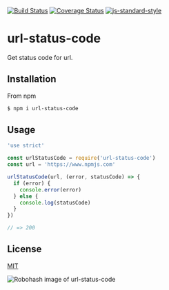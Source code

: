 [![Build Status](https://travis-ci.org/zrrrzzt/url-status-code.svg?branch=master)](https://travis-ci.org/zrrrzzt/url-status-code)
[![Coverage Status](https://coveralls.io/repos/zrrrzzt/url-status-code/badge.svg?branch=master&service=github)](https://coveralls.io/github/zrrrzzt/url-status-code?branch=master)
[![js-standard-style](https://img.shields.io/badge/code%20style-standard-brightgreen.svg?style=flat)](https://github.com/feross/standard)

# url-status-code

Get status code for url.

## Installation

From npm

```sh
$ npm i url-status-code
```

## Usage
```javascript
'use strict'

const urlStatusCode = require('url-status-code')
const url = 'https://www.npmjs.com'

urlStatusCode(url, (error, statusCode) => {
  if (error) {
    console.error(error)
  } else {
    console.log(statusCode)
  }
})

// => 200
```

## License

[MIT](LICENSE)

![Robohash image of url-status-code](https://robots.kebabstudios.party/url-status-code.png "Robohash image of url-status-code")